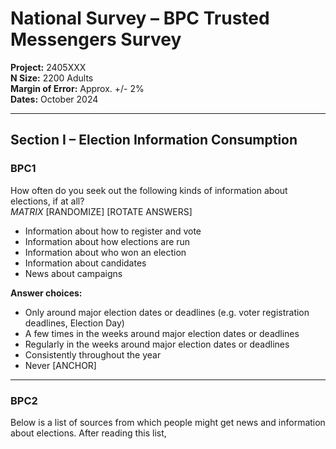 
# National Survey – BPC Trusted Messengers Survey

**Project:** 2405XXX  
**N Size:** 2200 Adults  
**Margin of Error:** Approx. +/- 2%  
**Dates:** October 2024

---

## Section I – Election Information Consumption

### BPC1
How often do you seek out the following kinds of information about elections, if at all?  
*MATRIX* [RANDOMIZE] [ROTATE ANSWERS]

- Information about how to register and vote
- Information about how elections are run
- Information about who won an election
- Information about candidates
- News about campaigns

**Answer choices:**

- Only around major election dates or deadlines (e.g. voter registration deadlines, Election Day)  
- A few times in the weeks around major election dates or deadlines  
- Regularly in the weeks around major election dates or deadlines  
- Consistently throughout the year  
- Never [ANCHOR]

---

### BPC2
Below is a list of sources from which people might get news and information about elections. After reading this list,
